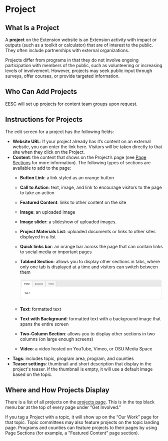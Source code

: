 # Project

## What Is a Project

A **project** on the Extension website is an Extension activity with impact or outputs (such as a toolkit or calculator) that are of interest to the public. They often include partnerships with external organizations.

Projects differ from programs in that they do not involve ongoing participation with members of the public, such as volunteering or increasing levels of involvement. However, projects may seek public input through surveys, offer courses, or provide targeted information.

## Who Can Add Projects

EESC will set up projects for content team groups upon request.

## Instructions for Projects

The edit screen for a project has the following fields:

  - **Website URL**: If your project already has it’s content on an external website, you can enter the link here. Visitors will be taken directly to that site when they click on the Project.
  - **Content**: the content that shows on the Project’s page (see [Page Sections](../using-site.md#page-sections) for more information). The following types of sections are available to add to the page:
    - **Button Link**: a link styled as an orange button
    - **Call to Action**: text, image, and link to encourage visitors to the page to take an action
    - **Featured Content**: links to other content on the site
    - **Image**: an uploaded image
    - **Image slider**: a slideshow of uploaded images.
    - **Project Materials List**: uploaded documents or links to other sites displayed in a list
    - **Quick links bar**: an orange bar across the page that can contain links to social media or important pages
    - **Tabbed Section**: allows you to display other sections in tabs, where only one tab is displayed at a time and visitors can switch between them

      ![Tabbed Section Screenshot](../images/tabbed-section.png)

    - **Text**: formatted text
    - **Text with Background**: formatted text with a background image that spans the entire screen
    - **Two-Column Section**: allows you to display other sections in two columns (on large enough screens)
    - **Video**: a video hosted on YouTube, Vimeo, or OSU Media Space
  - **Tags**: includes topic, program area, program, and counties
  - **Teaser settings**: thumbnail and short description that display in the project's teaser. If the thumbnail is empty, it will use a default image based on the topic.

## Where and How Projects Display

There is a list of all projects on the [projects page](https://extension.oregonstate.edu/projects). This is in the top black menu bar at the top of every page under “Get Involved.”

If you tag a Project with a topic, it will show up on the “Our Work” page for that topic. Topic committees may also feature projects on the topic landing page. Programs and counties can feature projects to their pages by using Page Sections (for example, a "Featured Content" page section).
